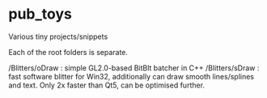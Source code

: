 # pub_toys
Various tiny projects/snippets

Each of the root folders is separate. 

/Blitters/oDraw		: simple GL2.0-based BitBlt batcher in C++
/Blitters/sDraw		: fast software blitter for Win32, additionally can draw smooth lines/splines and text. Only 2x faster than Qt5, can be optimised further. 

